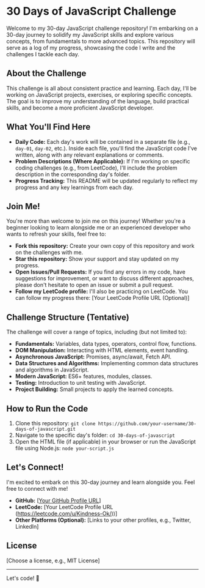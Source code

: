 # 30 Days of JavaScript Challenge

Welcome to my 30-day JavaScript challenge repository!  I'm embarking on a 30-day journey to solidify my JavaScript skills and explore various concepts, from fundamentals to more advanced topics.  This repository will serve as a log of my progress, showcasing the code I write and the challenges I tackle each day.

## About the Challenge

This challenge is all about consistent practice and learning.  Each day, I'll be working on JavaScript projects, exercises, or exploring specific concepts.  The goal is to improve my understanding of the language, build practical skills, and become a more proficient JavaScript developer.

## What You'll Find Here

* **Daily Code:**  Each day's work will be contained in a separate file (e.g., `day-01`, `day-02`, etc.).  Inside each file, you'll find the JavaScript code I've written, along with any relevant explanations or comments.
* **Problem Descriptions (Where Applicable):** If I'm working on specific coding challenges (e.g., from LeetCode), I'll include the problem description in the corresponding day's folder.
* **Progress Tracking:** This README will be updated regularly to reflect my progress and any key learnings from each day.

## Join Me!

You're more than welcome to join me on this journey!  Whether you're a beginner looking to learn alongside me or an experienced developer who wants to refresh your skills, feel free to:

* **Fork this repository:**  Create your own copy of this repository and work on the challenges with me.
* **Star this repository:** Show your support and stay updated on my progress.
* **Open Issues/Pull Requests:** If you find any errors in my code, have suggestions for improvement, or want to discuss different approaches, please don't hesitate to open an issue or submit a pull request.
* **Follow my LeetCode profile:** I'll also be practicing on LeetCode. You can follow my progress there: [Your LeetCode Profile URL (Optional)]

## Challenge Structure (Tentative)

The challenge will cover a range of topics, including (but not limited to):

* **Fundamentals:** Variables, data types, operators, control flow, functions.
* **DOM Manipulation:** Interacting with HTML elements, event handling.
* **Asynchronous JavaScript:** Promises, async/await, Fetch API.
* **Data Structures and Algorithms:** Implementing common data structures and algorithms in JavaScript.
* **Modern JavaScript:** ES6+ features, modules, classes.
* **Testing:** Introduction to unit testing with JavaScript.
* **Project Building:** Small projects to apply the learned concepts.

## How to Run the Code

1. Clone this repository: `git clone https://github.com/your-username/30-days-of-javascript.git`
2. Navigate to the specific day's folder: `cd 30-days-of-javascript`
3. Open the HTML file (if applicable) in your browser or run the JavaScript file using Node.js: `node your-script.js`

## Let's Connect!

I'm excited to embark on this 30-day journey and learn alongside you.  Feel free to connect with me!

* **GitHub:** [[Your GitHub Profile URL](https://github.com/kindness-ok)]
* **LeetCode:** [Your LeetCode Profile URL (https://leetcode.com/u/Kindness-Ok/))]
* **Other Platforms (Optional):**  [Links to your other profiles, e.g., Twitter, LinkedIn]

## License

[Choose a license, e.g., MIT License]

---

Let's code! 🚀

